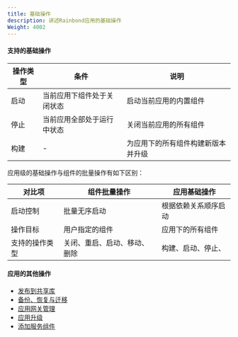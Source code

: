 ```yaml
---
title: 基础操作
description: 讲述Rainbond应用的基础操作
Weight: 4002
---
```


#### 支持的基础操作

| 操作类型 | 条件                       | 说明                               |
| -------- | -------------------------- | ---------------------------------- |
| 启动     | 当前应用下组件处于关闭状态 | 启动当前应用的内置组件             |
| 停止     | 当前应用全部处于运行中状态 | 关闭当前应用的所有组件             |
| 构建     | -                          | 为应用下的所有组件构建新版本并升级 |

应用级的基础操作与组件的批量操作有如下区别：

| 对比项         | 组件批量操作                 | 应用基础操作         |
| -------------- | ---------------------------- | -------------------- |
| 启动控制       | 批量无序启动                 | 根据依赖关系顺序启动 |
| 操作目标       | 用户指定的组件               | 应用下的所有组件     |
| 支持的操作类型 | 关闭、重启、启动、移动、删除 | 构建、启动、停止、   |

#### 应用的其他操作

* [发布到共享库](../share-app/)
* [备份、恢复与迁移](../app-backup/)
* [应用网关管理](../user-manual/gateway/)
* [应用升级](../user-manual/app-manage/upgrade_app/)
* [添加服务组件](../add-service/)